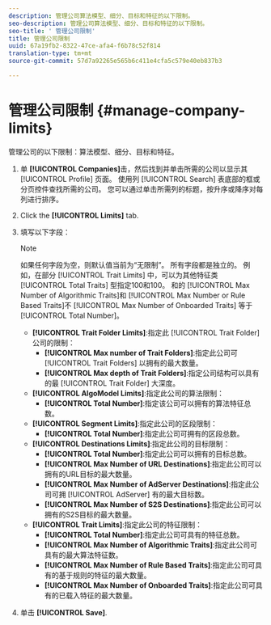 ```yaml
---
description: 管理公司算法模型、细分、目标和特征的以下限制。
seo-description: 管理公司算法模型、细分、目标和特征的以下限制。
seo-title: ' 管理公司限制'
title: 管理公司限制
uuid: 67a19fb2-8322-47ce-afa4-f6b78c52f814
translation-type: tm+mt
source-git-commit: 57d7a92265e565b6c411e4cfa5c579e40eb837b3

---
```



# 管理公司限制 {#manage-company-limits}

管理公司的以下限制：算法模型、细分、目标和特征。

<!-- t_company_limits.xml -->

1. 单 **[!UICONTROL Companies]**&#x200B;击，然后找到并单击所需的公司以显示其 [!UICONTROL Profile] 页面。 使用列 [!UICONTROL Search] 表底部的框或分页控件查找所需的公司。 您可以通过单击所需列的标题，按升序或降序对每列进行排序。
1. Click the **[!UICONTROL Limits]** tab.
1. 填写以下字段：

   >[!NOTE]
   >
   >如果任何字段为空，则默认值当前为“无限制”。 所有字段都是独立的。 例如，在部分 [!UICONTROL Trait Limits] 中，可以为其他特征类 [!UICONTROL Total Traits] 型指定100和100。 和的 [!UICONTROL Max Number of Algorithmic Traits]和 [!UICONTROL Max Number or Rule Based Traits]不 [!UICONTROL Max Number of Onboarded Traits] 等于 [!UICONTROL Total Number]。

   * **[!UICONTROL Trait Folder Limits]**:指定此 [!UICONTROL Trait Folder] 公司的限制：
      * **[!UICONTROL Max number of Trait Folders]**:指定此公司可 [!UICONTROL Trait Folders] 以拥有的最大数量。
      * **[!UICONTROL Max depth of Trait Folders]**:指定公司结构可以具有的最 [!UICONTROL Trait Folder] 大深度。
   * **[!UICONTROL AlgoModel Limits]**:指定此公司的算法限制：
      * **[!UICONTROL Total Number]**:指定该公司可以拥有的算法特征总数。
   * **[!UICONTROL Segment Limits]**:指定此公司的区段限制：
      * **[!UICONTROL Total Number]**:指定此公司可拥有的区段总数。
   * **[!UICONTROL Destinations Limits]**:指定此公司的目标限制：
      * **[!UICONTROL Total Number]**:指定此公司可以拥有的目标总数。
      * **[!UICONTROL Max Number of URL Destinations]**:指定此公司可以拥有的URL目标的最大数量。
      * **[!UICONTROL Max Number of AdServer Destinations]**:指定此公司可拥 [!UICONTROL AdServer] 有的最大目标数。
      * **[!UICONTROL Max Number of S2S Destinations]**:指定此公司可以拥有的S2S目标的最大数量。
   * **[!UICONTROL Trait Limits]**:指定此公司的特征限制：
      * **[!UICONTROL Total Number]**:指定此公司可具有的特征总数。
      * **[!UICONTROL Max Number of Algorithmic Traits]**:指定此公司可具有的最大算法特征数。
      * **[!UICONTROL Max Number of Rule Based Traits]**:指定此公司可具有的基于规则的特征的最大数量。
      * **[!UICONTROL Max Number of Onboarded Traits]**:指定此公司可具有的已载入特征的最大数量。
1. 单击 **[!UICONTROL Save]**.
